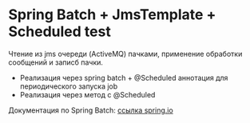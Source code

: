 # Spring Batch + JmsTemplate + Scheduled test

Чтение из jms очереди (ActiveMQ) пачками, применение обработки сообщений и записб пачки.
* Реализация через spring batch + @Scheduled аннотация для периодического запуска job
* Реализация через метод с @Scheduled

Документация по Spring Batch: [ссылка spring.io](http://docs.spring.io/spring-batch/reference/html)
